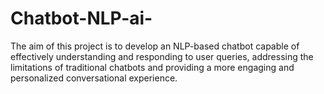 # Chatbot-NLP-ai-
The aim of this project is to develop an NLP-based chatbot capable of effectively understanding and responding to user queries, addressing the limitations of traditional chatbots and providing a more engaging and personalized conversational experience.

